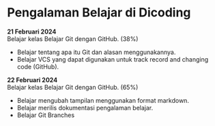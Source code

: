 # Pengalaman Belajar di Dicoding

**21 Februari 2024**  <br>
Belajar kelas Belajar Git dengan GitHub. (38%)
* Belajar tentang apa itu Git dan alasan menggunakannya.
* Belajar VCS yang dapat digunakan untuk track record and changing code (GitHub).

**22 Februari 2024**  <br>
Belajar kelas Belajar Git dengan GitHub. (65%)
* Belajar mengubah tampilan menggunakan format markdown.
* Belajar merilis dokumentasi pengalaman belajar.
* Belajar Git Branches
